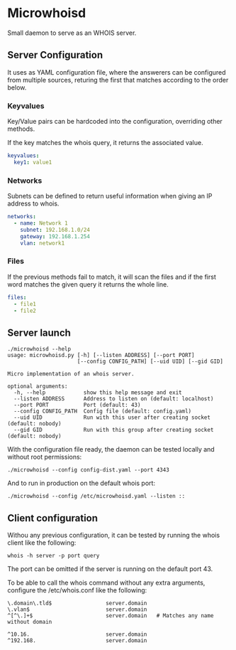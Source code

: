 # Microwhoisd

Small daemon to serve as an WHOIS server.

## Server Configuration

It uses as YAML configuration file, where the answerers can be configured from
multiple sources, returing the first that matches according to the order below.

### Keyvalues


Key/Value pairs can be hardcoded into the configuration, overriding other methods.


If the key matches the whois query, it returns the associated value.


```yaml
keyvalues:
  key1: value1
```


### Networks

Subnets can be defined to return useful information when giving an IP address to whois.

```yaml
networks:
  - name: Network 1
    subnet: 192.168.1.0/24
    gateway: 192.168.1.254
    vlan: network1

```

### Files

If the previous methods fail to match, it will scan the files and if the first word matches
the given query it returns the whole line.

```yaml
files:                                                                                                                         
  - file1
  - file2
```

## Server launch

```
./microwhoisd --help
usage: microwhoisd.py [-h] [--listen ADDRESS] [--port PORT]
                      [--config CONFIG_PATH] [--uid UID] [--gid GID]

Micro implementation of an whois server.

optional arguments:
  -h, --help            show this help message and exit
  --listen ADDRESS      Address to listen on (default: localhost)
  --port PORT           Port (default: 43)
  --config CONFIG_PATH  Config file (default: config.yaml)
  --uid UID             Run with this user after creating socket (default: nobody)
  --gid GID             Run with this group after creating socket (default: nobody)
```

With the configuration file ready, the daemon can be tested locally and without root permissions:


```
./microwhoisd --config config-dist.yaml --port 4343
```

And to run in production on the default whois port:

```
./microwhoisd --config /etc/microwhoisd.yaml --listen ::
```

## Client configuration

Withou any previous configuration, it can be tested by running the whois client like the following:

```
whois -h server -p port query
```

The port can be omitted if the server is running on the default port 43.


To be able to call the whois command without any extra arguments, configure the /etc/whois.conf like the following:

```
\.domain\.tld$                 server.domain
\.vlan$                        server.domain
^[^\.]+$                       server.domain   # Matches any name without domain

^10.16.                        server.domain
^192.168.                      server.domain
```

